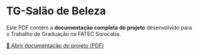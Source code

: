 # TG-Salão de Beleza

Este PDF contém a **documentação completa do projeto** desenvolvido para o Trabalho de Graduação na FATEC Sorocaba.

[📄 Abrir documentação do projeto (PDF)](https://raw.githubusercontent.com/RenatoAkira/TG-Agendamento-para-Salao-de-Beleza/main/PI-Sistema_de_Agendamento_para_Salao_de_Beleza.pdf)
